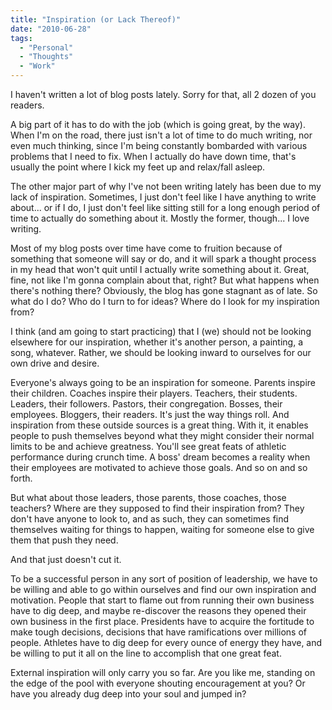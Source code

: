 ```yaml
---
title: "Inspiration (or Lack Thereof)"
date: "2010-06-28"
tags:
  - "Personal"
  - "Thoughts"
  - "Work"
---
```


I haven't written a lot of blog posts lately. Sorry for that, all 2 dozen of you readers.

A big part of it has to do with the job (which is going great, by the way). When I'm on the road, there just isn't a lot of time to do much writing, nor even much thinking, since I'm being constantly bombarded with various problems that I need to fix. When I actually do have down time, that's usually the point where I kick my feet up and relax/fall asleep.

The other major part of why I've not been writing lately has been due to my lack of inspiration. Sometimes, I just don't feel like I have anything to write about... or if I do, I just don't feel like sitting still for a long enough period of time to actually do something about it. Mostly the former, though... I love writing.

Most of my blog posts over time have come to fruition because of something that someone will say or do, and it will spark a thought process in my head that won't quit until I actually write something about it. Great, fine, not like I'm gonna complain about that, right? But what happens when there's nothing there? Obviously, the blog has gone stagnant as of late. So what do I do? Who do I turn to for ideas? Where do I look for my inspiration from?

I think (and am going to start practicing) that I (we) should not be looking elsewhere for our inspiration, whether it's another person, a painting, a song, whatever. Rather, we should be looking inward to ourselves for our own drive and desire.

Everyone's always going to be an inspiration for someone. Parents inspire their children. Coaches inspire their players. Teachers, their students. Leaders, their followers. Pastors, their congregation. Bosses, their employees. Bloggers, their readers. It's just the way things roll. And inspiration from these outside sources is a great thing. With it, it enables people to push themselves beyond what they might consider their normal limits to be and achieve greatness. You'll see great feats of athletic performance during crunch time. A boss' dream becomes a reality when their employees are motivated to achieve those goals. And so on and so forth.

But what about those leaders, those parents, those coaches, those teachers? Where are they supposed to find their inspiration from? They don't have anyone to look to, and as such, they can sometimes find themselves waiting for things to happen, waiting for someone else to give them that push they need.

And that just doesn't cut it.

To be a successful person in any sort of position of leadership, we have to be willing and able to go within ourselves and find our own inspiration and motivation. People that start to flame out from running their own business have to dig deep, and maybe re-discover the reasons they opened their own business in the first place. Presidents have to acquire the fortitude to make tough decisions, decisions that have ramifications over millions of people. Athletes have to dig deep for every ounce of energy they have, and be willing to put it all on the line to accomplish that one great feat.

External inspiration will only carry you so far. Are you like me, standing on the edge of the pool with everyone shouting encouragement at you? Or have you already dug deep into your soul and jumped in?
